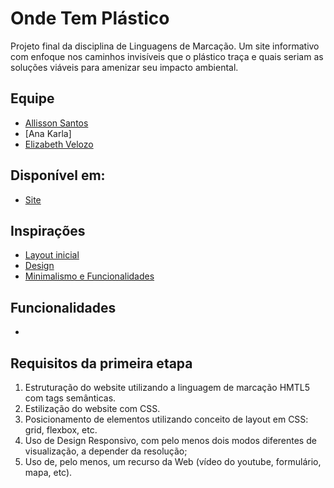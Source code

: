 # Onde Tem Plástico

Projeto final da disciplina de Linguagens de Marcação. Um site informativo com enfoque nos caminhos invisíveis que o plástico traça e quais seriam as soluções viáveis para amenizar seu impacto ambiental. 

## Equipe

- [Allisson Santos](https://www.linkedin.com/in/allissonst)
- [Ana Karla]
- [Elizabeth Velozo](https://www.linkedin.com/in/elizabethvelozo)

## Disponível em:

- [Site](https://elizabethvelozo.github.io/onde-tem-plastico/)

## Inspirações

- [Layout inicial](https://yourplanyourplanet.sustainability.google/)
- [Design](https://weaintplastic.com/)
- [Minimalismo e Funcionalidades](https://umavidasemlixo.com/)

## Funcionalidades

-

## Requisitos da primeira etapa

1. Estruturação do website utilizando a linguagem de marcação HMTL5 com tags semânticas.
2. Estilização do website com CSS.
3. Posicionamento de elementos utilizando conceito de layout em CSS: grid, flexbox, etc.
4. Uso de Design Responsivo, com pelo menos dois modos diferentes de visualização, a depender da  resolução;
5. Uso de, pelo menos, um recurso da Web (vídeo do youtube, formulário, mapa, etc).